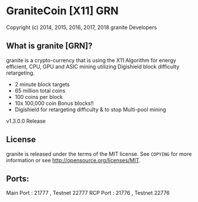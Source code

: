 GraniteCoin [X11] GRN
================================

Copyright (c) 2014, 2015, 2016, 2017, 2018 granite Developers

What is granite [GRN]?
----------------

granite is a crypto-currency that is using the X11 Algorithm for energy efficient, CPU, GPU and ASIC mining utilizing Digishield block difficulty retargeting.

 - 2 minute block targets
 - 65 million total coins
 - 100 coins per block
 - 10x 100,000 coin Bonus blocks!!
 - Digishield for retargeting difficulty & to stop Multi-pool mining 

v1.3.0.0 Release


License
-------

granite is released under the terms of the MIT license. See `COPYING` for more
information or see http://opensource.org/licenses/MIT.


Ports:
-------

Main Port : 21777 , Testnet 22777
RCP Port : 21776 , Testnet 22776
